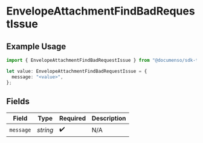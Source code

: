 # EnvelopeAttachmentFindBadRequestIssue

## Example Usage

```typescript
import { EnvelopeAttachmentFindBadRequestIssue } from "@documenso/sdk-typescript/models/errors";

let value: EnvelopeAttachmentFindBadRequestIssue = {
  message: "<value>",
};
```

## Fields

| Field              | Type               | Required           | Description        |
| ------------------ | ------------------ | ------------------ | ------------------ |
| `message`          | *string*           | :heavy_check_mark: | N/A                |